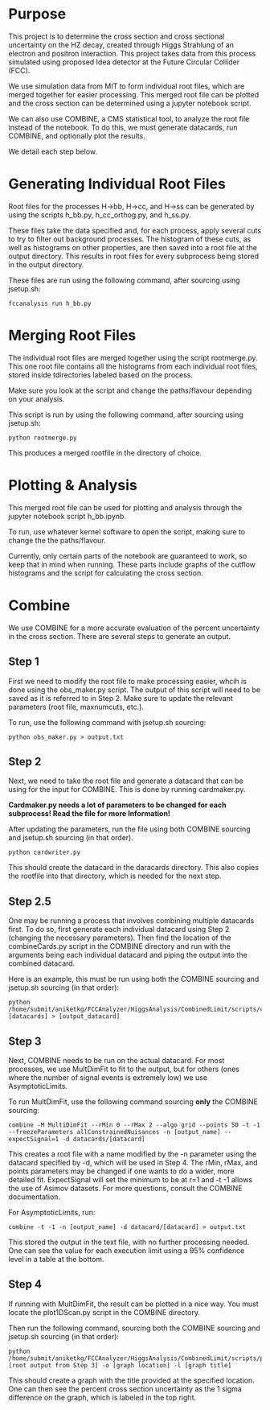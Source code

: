 # Purpose

This project is to determine the cross section and cross sectional uncertainty on the HZ decay, created through Higgs Strahlung of an electron and positron interaction. This project takes data from this process simulated using proposed Idea detector at the Future Circular Collider (FCC).  

We use simulation data from MIT to form individual root files, which are merged together for easier processing. This merged root file can be plotted and the cross section can be determined using a jupyter notebook script.

We can also use COMBINE, a CMS statistical tool, to analyze the root file instead of the notebook. To do this, we must generate datacards, run COMBINE, and optionally plot the results.

We detail each step below.

# Generating Individual Root Files

Root files for the processes H->bb, H->cc, and H->ss can be generated by using the scripts h_bb.py, h_cc_orthog.py, and h_ss.py.  

These files take the data specified and, for each process, apply several cuts to try to filter out background processes. The histogram of these cuts, as well as histograms on other properties, are then saved into a root file at the output directory. This results in root files for every subprocess being stored in the output directory.  

These files are run using the following command, after sourcing using jsetup.sh:
```shell
fccanalysis run h_bb.py
```

# Merging Root Files

The individual root files are merged together using the script rootmerge.py. This one root file contains all the histograms from each individual root files, stored inside tdirectories labeled based on the process.  

Make sure you look at the script and change the paths/flavour depending on your analysis.  

This script is run by using the following command, after sourcing using jsetup.sh:
```shell
python rootmerge.py
```
This produces a merged rootfile in the directory of choice.


# Plotting & Analysis

This merged root file can be used for plotting and analysis through the jupyter notebook script h_bb.ipynb.

To run, use whatever kernel software to open the script, making sure to change the the paths/flavour.  

Currently, only certain parts of the notebook are guaranteed to work, so keep that in mind when running. These parts include graphs of the cutflow histograms and the script for calculating the cross section.

# Combine

We use COMBINE for a more accurate evaluation of the percent uncertainty in the cross section. There are several steps to generate an output.

## Step 1

First we need to modify the root file to make processing easier, whcih is done using the obs_maker.py script. The output of this script will need to be saved as it is referred to in Step 2. Make sure to update the relevant parameters (root file, maxnumcuts, etc.).  

To run, use the following command with jsetup.sh sourcing:
```shell
python obs_maker.py > output.txt
```

## Step 2

Next, we need to take the root file and generate a datacard that can be using for the input for COMBINE. This is done by running cardmaker.py.  

**Cardmaker.py needs a lot of parameters to be changed for each subprocess! Read the file for more Information!**  

After updating the parameters, run the file using both COMBINE sourcing and jsetup.sh sourcing (in that order).
```shell
python cardwriter.py
```

This should create the datacard in the daracards directory. This also copies the rootfile into that directory, which is needed for the next step.

## Step 2.5

One may be running a process that involves combining multiple datacards first. To do so, first generate each individual datacard using Step 2 (changing the necessary parameters). Then find the location of the combineCards.py script in the COMBINE directory and run with the arguments being each individual datacard and piping the output into the combined datacard.  

Here is an example, this must be run using both the COMBINE sourcing and jsetup.sh sourcing (in that order):
```shell
python /home/submit/aniketkg/FCCAnalyzer/HiggsAnalysis/CombinedLimit/scripts/combineCards.py [datacards] > [output_datacard]
```

## Step 3

Next, COMBINE needs to be run on the actual datacard. For most processes, we use MultDimFit to fit to the output, but for others (ones where the number of signal events is extremely low) we use AsymptoticLimits.  

To run MultDimFit, use the following command sourcing **only** the COMBINE sourcing:
```shell
combine -M MultiDimFit --rMin 0 --rMax 2 --algo grid --points 50 -t -1 --freezeParameters allConstrainedNuisances -n [output_name] --expectSignal=1 -d datacards/[datacard]
```
This creates a root file with a name modified by the -n parameter using the datacard specified by -d, which will be used in Step 4. The rMin, rMax, and points parameters may be changed if one wants to do a wider, more detailed fit. ExpectSignal will set the minimum to be at r=1 and -t -1 allows the use of Asimov datasets. For more questions, consult the COMBINE documentation.  

For AsymptoticLimits, run:
```shell
combine -t -1 -n [output_name] -d datacard/[datacard] > output.txt
```
This stored the output in the text file, with no further processing needed. One can see the value for each execution limit using a 95% confidence level in a table at the bottom.

## Step 4

If running with MultDimFit, the result can be plotted in a nice way. You must locate the plot1DScan.py script in the COMBINE directory.  

Then run the following command, sourcing both the COMBINE sourcing and jsetup.sh sourcing (in that order):
```shell
python /home/submit/aniketkg/FCCAnalyzer/HiggsAnalysis/CombinedLimit/scripts/plot1DScan.py [root output from Step 3] -o [graph location] -l [graph title]
```
This should create a graph with the title provided at the specified location. One can then see the percent cross section uncertainty as the 1 sigma difference on the graph, which is labeled in the top right.